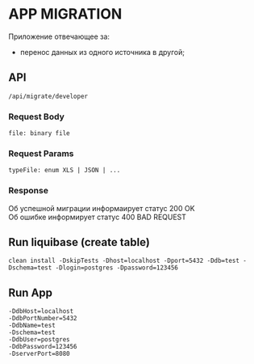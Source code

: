 # APP MIGRATION
Приложение отвечающее за: 
- перенос данных из одного источника в другой;

## API
`/api/migrate/developer
`
### Request Body
`file: binary file
`
### Request Params
`typeFile: enum XLS | JSON | ... 
`
### Response
Об успешной миграции информаирует статус 200 OK<br> 
Об ошибке информирует статус 400 BAD REQUEST

## Run liquibase (create table)
    clean install -DskipTests -Dhost=localhost -Dport=5432 -Ddb=test -Dschema=test -Dlogin=postgres -Dpassword=123456

## Run App
    -DdbHost=localhost
    -DdbPortNumber=5432
    -DdbName=test
    -Dschema=test
    -DdbUser=postgres
    -DdbPassword=123456
    -DserverPort=8080